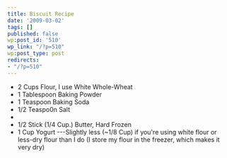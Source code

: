 ```yaml
---
title: Biscuit Recipe
date: '2009-03-02'
tags: []
published: false
wp:post_id: '510'
wp_link: "/?p=510"
wp:post_type: post
redirects:
- "/?p=510"
---
```


- 2 Cups Flour, I use White Whole-Wheat
- 1 Tablespoon Baking Powder
- 1 Teaspoon Baking Soda
- 1/2 Teaspo0n Salt
-
- 1/2 Stick (1/4 Cup.) Butter, Hard Frozen
- 1 Cup Yogurt ---Slightly less (~1/8 Cup) if you're using white flour or less-dry flour than I do (I store my flour in the freezer, which makes it very dry)
